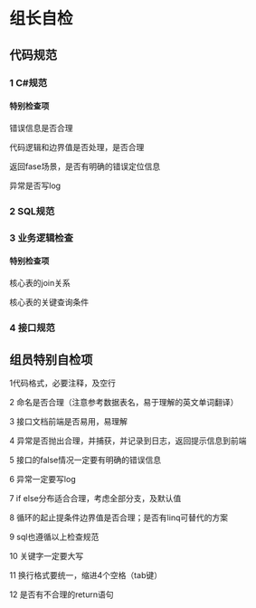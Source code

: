 # 组长自检 #

## 代码规范 ##

### 1 C#规范

#### 特别检查项

 错误信息是否合理

 代码逻辑和边界值是否处理，是否合理 

 返回fase场景，是否有明确的错误定位信息

 异常是否写log

### 2 SQL规范

### 3 业务逻辑检查 ###
#### 特别检查项
 核心表的join关系

 核心表的关键查询条件

### 4 接口规范 ###

## 组员特别自检项 ##

1代码格式，必要注释，及空行

2 命名是否合理（注意参考数据表名，易于理解的英文单词翻译）

3 接口文档前端是否易用，易理解

4 异常是否抛出合理，并捕获，并记录到日志，返回提示信息到前端

5 接口的false情况一定要有明确的错误信息

6 异常一定要写log

7 if else分布适合合理，考虑全部分支，及默认值

8 循环的起止提条件边界值是否合理；是否有linq可替代的方案

9 sql也遵循以上检查规范

10 关键字一定要大写

11 换行格式要统一，缩进4个空格（tab键）

12 是否有不合理的return语句
